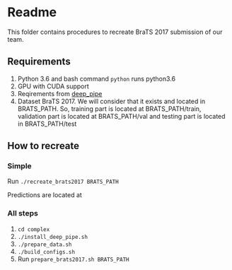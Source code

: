 # Readme

This folder contains procedures to recreate BraTS 2017 submission of our team.

## Requirements

1. Python 3.6 and bash command `python` runs python3.6
2. GPU with CUDA support
3. Reqirements from [deep_pipe](https://github.com/neuro-ml/deep_pipe/blob/ef2bce0d81b95e1f5a22d3b013358d18f5d5fc96/requirements.txt)
4. Dataset BraTS 2017. We will consider that it exists and located in BRATS_PATH.
So, training part is located at BRATS_PATH/train, validation part is located at
BRATS_PATH/val and testing part is located in BRATS_PATH/test

## How to recreate

### Simple

Run `./recreate_brats2017 BRATS_PATH`

Predictions are located at

### All steps

1. `cd complex`
1. `./install_deep_pipe.sh`
1. `./prepare_data.sh`
2. `./build_configs.sh`
1. Run `prepare_brats2017.sh BRATS_PATH`